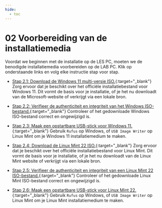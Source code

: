 ```yaml
---
hide:
  - toc
---
```


# 02 Voorbereiding van de installatiemedia
Voordat we beginnen met de installatie op de LES PC, moeten we de benodigde installatiemedia voorbereiden op de LAB PC. Klik op onderstaande links en volg elke instructie stap voor stap.

- [Stap 2.1: Download de Windows 11 multi-versie ISO.](../../howtos/download-windows11-multi-versie-iso/index.md){:target="_blank"} 
Zorg ervoor dat je beschikt over het officiële installatiebestand voor Windows 11. Dit vormt de basis voor je installatie, of je het nu downloadt van de Microsoft-website of verkrijgt via een lokale bron.

- [Stap 2.2: Verifieer de authenticiteit en integriteit van het Windows ISO-bestand.](../../howtos/verifieer-windows-iso/index.md){:target="_blank"}
Controleer of het gedownloade Windows ISO-bestand correct en ongewijzigd is.
    

- [Stap 2.3: Maak een opstartbare USB-stick voor Windows 11.](../../howtos/maak-opstartbare-usb-stick-windows11/index.md){:target="_blank"}
Gebruik `Rufus` op Windows, of `USB Image Writer` op Linux Mint om je Windows 11 installatiemedium te maken.

- [Stap 2.4: Download de Linux Mint 22 ISO.](../../howtos/download-linuxmint22-iso/index.md){:target="_blank"}
Zorg ervoor dat je beschikt over het officiële installatiebestand voor Linux Mint. Dit vormt de basis voor je installatie, of je het nu downloadt van de Linux Mint website of verkrijgt via een lokale bron.

- [Stap 2.5: Verifieer de authenticiteit en integriteit van een Linux Mint 22 ISO-bestand.](../../howtos/verifieer-linuxmint22-iso/index.md){:target="_blank"}
Controleer of het gedownloade Linux Mint ISO-bestand correct en ongewijzigd is.

- [Stap 2.6: Maak een opstartbare USB-stick voor Linux Mint 22.](../../howtos/maak-opstartbare-usb-stick-linuxmint22/index.md){:target="_blank"}
Gebruik `Rufus` op Windows, of `USB Image Writer` op Linux Mint om je Linux Mint installatiemedium te maken.